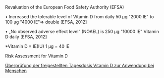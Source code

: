 Revaluation of the European Food Safety Authority (EFSA)

• Increased the tolerable level of Vitamin D from daily 50 µg "2000 IE" to 100 µg "4000 IE"=> double 
[EFSA, 2012]

• „No observed adverse effect level“ (NOAEL) is 250 µg "10000 IE" Vitamin D daily 
[EFSA, 2012]


*Vitamin D	= IE(IU)
    1 μg = 40 IE

<a href="https://github.com/vitaminsafety/Vitamin-D/blob/master/Risk%20assessment%20for%20vitamin%20D.pdf">Risk Assessment for Vitamin D</a>

<a href="https://github.com/vitaminsafety/Vitamin-D/blob/master/Colecalciferol.pdf">Überprüfung der freigestellten Tagesdosis Vitamin D zur Anwendung bei Menschen
</a>
